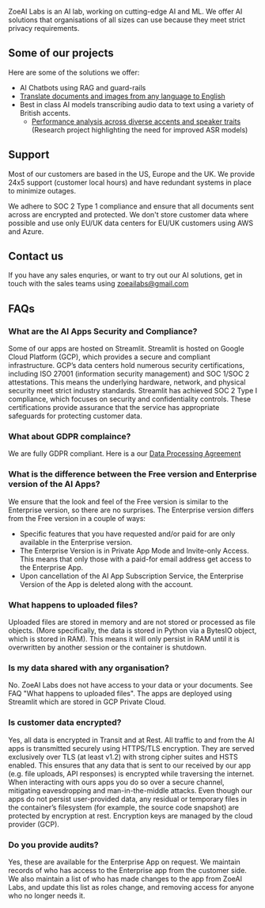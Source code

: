 ZoeAI Labs is an AI lab, working on cutting-edge AI and ML. We offer AI solutions that organisations of all sizes can use because they meet strict privacy requirements.

## Some of our projects
Here are some of the solutions we offer:
- AI Chatbots using RAG and guard-rails
- [Translate documents and images from any language to English](https://certify.streamlit.app)
- Best in class AI models transcribing audio data to text using a variety of British accents.
  * [Performance analysis across diverse accents and speaker traits](https://watermark.silverchair.com/025206_1_10.0024876.pdf?token=AQECAHi208BE49Ooan9kkhW_Ercy7Dm3ZL_9Cf3qfKAc485ysgAACBIwgggOBgkqhkiG9w0BBwagggf_MIIH-wIBADCCB_QGCSqGSIb3DQEHATAeBglghkgBZQMEAS4wEQQMaOZflr7VxqmHz9VeAgEQgIIHxYoWzwF749oPVkFY5JouuAp5OccWudsJ-_DPRW8QnD5hRIMLdihqoQxrmfcoqvNm0y697mgSD6DJINlX6WVnqj8ondlo6U3-pKdu_TZUgBz57DK9CBHwP5miCWzA7jN6-KGexNBafbakU3_RdzN5gWSYRcHju9FnpBhv1Y0Ak7f_kGVoixlIT9xsiP2-cEJ3qLgb7R91G0__-O8jAMLu2qWM77a3EupVn4gaKffshbB5Xrs3mk2FFeIhHm8M32c_8gEPax5lilYWisAclZVzzjB6xRIG9lh90I84Q7N4QBKBBS1mb11N7TwX3DJAP7-1D9vjg9bmtZI7H-VKFClyVt5Z1V4YgGNIflfkUkKuQGaUHnebtFChzNwPhVnRLRK7SntY7VQeznr85yN7zDbnfpa9xGrCmRzAG8nfonY8xXWUPeM3-8FdPIGpTZ01BWJoI0FBtDKwbeh4T8cdCIjMw9UOR5bJa2b9zIRW_iQveEzm6-YwkTiYnzYWqDbQgVyaBmEnKDiLsnoJRzkGBrJa9niprpB2Sgfc7B3GRgx5el_K844lK4_QH4bwer_ISfzeh9E0XtgUCKwJBBH7h0Vw1dilXU3L66VLfXB9PBY5Go7rIgIaw9jsIRNRRuH9rqmXtZy3vzxmvPDfKEf2vwjiQXEL4_CEADCpMqbzWszJrObn_Cc4vBdT-TGKjrVBNzaVX0lYH5tFDA6yuSgWFkONIQ6QtEbroPYUMxjaKsR1e3pEDInfWUwHNgIE7EFMAO7x2-NTbEJN2kmvwKzzsILllrvqNqkbI_TMmQwCFuK5--ndgeyddZ1hTojFbJb4x60i6TfjWX1iOyyupNAhWfiHMd_1B63LUqGXSpLrzRWVKDGm0ArBzjl6ZnuTkXzdPmcxDOWVz3xxSuW5jPUx8YLYhnIiKGwM4uxAM-3YO5NOvjLbLU3OY-8p1on772zwvlZ0AwBVrXTqh4gcwNpQwNUpO4GKpBYrVW6Tvs7oWFQH_bRqloGCARa2_my2IOn0DRZz42NWWyPmvn_jUXCQzbt3o2Nw3YXuQtkfK_FxGkeTG8rMfoiTYfzKFjaaNDtIbNAGnXYZhLUsOUTbRA36gTbtJYnY82ERX_beTPUT2_5u1HYoYx33sevP9IeQQSGFZJP_nuKhOsOUTe_ZelNvK-mDk169pMd0qOuOC59lGhF-D2i4Y_kF4VPoj_04NMpCfhm9p8t_lI8le9zwvhvQQc5sAgThm3NBrRm1CfxKnH6qnZeKBf623OX4pfQ8oU7T5ytfe3CGKw3Q_fGwSMHgEsvmS-ocv9rnoypbKHCwqUl5sKRY6wSTBl7zBV0eaXSe2o9hZqouhuV_lKhCJMZQ2W8S7ZDLHnNHyd8Tol0GBZMW5CN7s7sJ-R9o_G49seelJpXikz4uCd8TGuemFL5yy7BdNJjFEkgjt-a7JXZnWl7Rd3IpNvzcz0jyNq4jXcFKh1J1jL7mSdG-HHMRbtLLvIM8Y_XPrY9zVRoBdXVmvu_iPlf1zIHdcfV_ftCBzUlBnu_47C0KLIVqoT_1UdRJnFXfBLro8FabSMPTAhbDK2Iz3fcdy7CjqKzropFl4aF7nqRzwKk1TB_naefwXowxyT5au4rcyqKn9hmkS5zDvHRH59OBSa6ieA7H819az0Ee7VLWcoHVWDGJmcLnprehFaPFxQug_EJYQBb9nLD_Bcqw0u-9AwZ-77-HHr6hcGmYO5GSCLPMXkIwAV6P5HyXWvMCP0tg2dwf1LqR603sYhcb72i8z4kWO2XktVqMA0chWuWmLkIDgCVjG-5-FfmOF56ukUUNGKGejYHUEGVcc5kl4Pg2yPzLqT4EORF7_Ps6M677owJjjBsH2v7k3oTWr1OQPmFbJonoTw3vn6bH3hXy5BSX2QQFwRG9v3LgFHCSWnqPRiRcwZoX-FWFW-ZTYTCOnre479c5adApLZmWBqsH9VbI0WaM7ONhKjzFyjLAYFLD5TMToGALPZk5JU1-idW53OBFC71MOatKP97ladhw0ka-cqQ5ox4HqzE7gTitwpV5QepYZVWd3CEWlcrW0okw3DWoiJkVPEMcr7Uk57FYNapn4YnIkJVI6WiEdC57Nzn6PuNWQz50SG5IXACXTXyYC_XiL2xU5tue0_GY-X17yBHW9_zO-p5NWKKD5gGzOMBbJMylyyKOd1sGkMHfH8sGnMYji21NA5ClTH8_IwDMqczlbqynLJfyJ17A9omIH40W8Nz_HBLMDWZ3IOxrqO0eJFjUTN0ChbEzdorl_IXDgkrVvzYoTRkRnfTxIFXnEb3JNKo2DT30pRKk57kodONdVMHw4T6EGvhE1S0Tvrd4fPXSG1P7YNxyuIOHzhqlZ-pP1ihbaqbEo4cJPXcxIdLka89bQwexCvN_Ppk76MipKAlo45NIOVvH0QB2TJbBxp2k6VXcYxNrj2Qu2oi2EvCXDjH3E95ND7HGMfptZtq9UgLRxwpeLj8-QWFfcWBMduQj4ye3AfDi5VQ-sg3ujc5PMaTXzQq0lZeQzC4LUx_iCeCus6unTFso2iVFwZsgOyAQzn8QtGKqI5EJrlXyfozZetDGP20EZGyeXCC4F08CdAVsf92_lKJ5Cc2whmbCVhoM4YdcUFiNXCSp_AbYfZK7uj4ARoM26Q) (Research project highlighting the need for improved ASR models)
    
## Support
Most of our customers are based in the US, Europe and the UK. We provide 24x5 support (customer local hours) and have redundant systems in place to minimize outages.

We adhere to SOC 2 Type 1 compliance and ensure that all documents sent across are encrypted and protected. We don't store customer data where possible and use only EU/UK data centers for EU/UK customers using AWS and Azure.

## Contact us
If you have any sales enquries, or want to try out our AI solutions, get in touch with the sales teams using zoeailabs@gmail.com

## FAQs
### What are the AI Apps Security and Compliance?
Some of our apps are hosted on Streamlit. Streamlit is hosted on Google Cloud Platform (GCP), which provides a secure and compliant infrastructure. GCP’s data centers hold numerous security certifications, including ISO 27001 (information security management) and SOC 1/SOC 2 attestations​. This means the underlying hardware, network, and physical security meet strict industry standards. Streamlit has achieved SOC 2 Type I compliance, which focuses on security and confidentiality controls​. These certifications provide assurance that the service has appropriate safeguards for protecting customer data. 

### What about GDPR complaince?
We are fully GDPR compliant. Here is a our [Data Processing Agreement](GDPR_DPA_Agreement.pdf)  

### What is the difference between the Free version and Enterprise version of the AI Apps?
We ensure that the look and feel of the Free version is similar to the Enterprise version, so there are no surprises.
The Enterprise version differs from the Free version in a couple of ways:
* Specific features that you have requested and/or paid for are only available in the Enterprise version.
* The Enterprise Version is in Private App Mode and Invite-only Access. This means that only those with a paid-for email address get access to the Enterprise App.
* Upon cancellation of the AI App Subscription Service, the Enterprise Version of the App is deleted along with the account.

### What happens to uploaded files?
Uploaded files are stored in memory and are not stored or processed as file objects. (More specifically, the data is stored in Python via a BytesIO object, which is stored in RAM). This means it will only persist in RAM until it is overwritten by another session or the container is shutdown.

### Is my data shared with any organisation?
No. ZoeAI Labs does not have access to your data or your documents. See FAQ "What happens to uploaded files". The apps are deployed using Streamlit which are stored in GCP Private Cloud. 

### Is customer data encrypted?
Yes, all data is encrypted in Transit and at Rest. All traffic to and from the AI apps is transmitted securely using HTTPS/TLS encryption. They are served exclusively over TLS (at least v1.2) with strong cipher suites and HSTS enabled. This ensures that any data that is sent to our received by our app (e.g. file uploads, API responses) is encrypted while traversing the internet. When interacting with ours apps you do so over a secure channel, mitigating eavesdropping and man-in-the-middle attacks. 
Even though our apps do not persist user-provided data, any residual or temporary files in the container’s filesystem (for example, the source code snapshot) are protected by encryption at rest. Encryption keys are managed by the cloud provider (GCP).

### Do you provide audits?
Yes, these are available for the Enterprise App on request. We maintain records of who has access to the Enterprise app from the customer side. We also maintain a list of who has made changes to the app from ZoeAI Labs, and update this list as roles change, and removing access for anyone who no longer needs it. 
